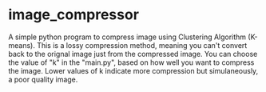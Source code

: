 # image_compressor
A simple python program to compress image using Clustering Algorithm (K-means).
This is a lossy compression method, meaning you can't convert back to the orignal image just from the compressed image. 
You can choose the value of "k" in the "main.py", based on how well you want to compress the image. Lower values of k indicate more compression but simulaneously, a poor
quality image.
